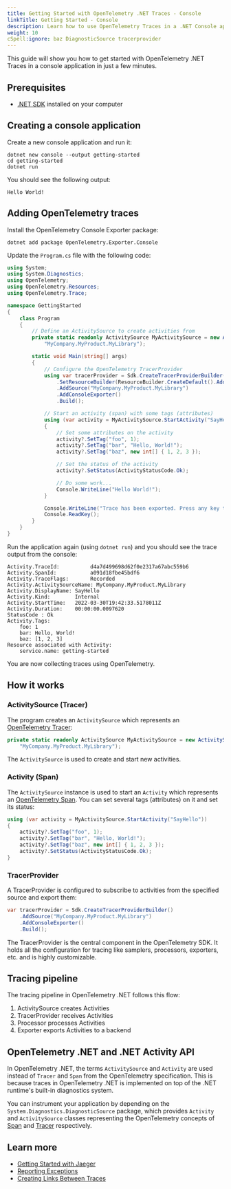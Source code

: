 ```yaml
---
title: Getting Started with OpenTelemetry .NET Traces - Console
linkTitle: Getting Started - Console
description: Learn how to use OpenTelemetry Traces in a .NET Console application
weight: 10
cSpell:ignore: baz DiagnosticSource tracerprovider
---
```


This guide will show you how to get started with OpenTelemetry .NET Traces in a
console application in just a few minutes.

## Prerequisites

- [.NET SDK](https://dotnet.microsoft.com/download) installed on your computer

## Creating a console application

Create a new console application and run it:

```shell
dotnet new console --output getting-started
cd getting-started
dotnet run
```

You should see the following output:

```text
Hello World!
```

## Adding OpenTelemetry traces

Install the OpenTelemetry Console Exporter package:

```shell
dotnet add package OpenTelemetry.Exporter.Console
```

Update the `Program.cs` file with the following code:

```csharp
using System;
using System.Diagnostics;
using OpenTelemetry;
using OpenTelemetry.Resources;
using OpenTelemetry.Trace;

namespace GettingStarted
{
    class Program
    {
        // Define an ActivitySource to create activities from
        private static readonly ActivitySource MyActivitySource = new ActivitySource(
            "MyCompany.MyProduct.MyLibrary");

        static void Main(string[] args)
        {
            // Configure the OpenTelemetry TracerProvider
            using var tracerProvider = Sdk.CreateTracerProviderBuilder()
                .SetResourceBuilder(ResourceBuilder.CreateDefault().AddService("getting-started"))
                .AddSource("MyCompany.MyProduct.MyLibrary")
                .AddConsoleExporter()
                .Build();

            // Start an activity (span) with some tags (attributes)
            using (var activity = MyActivitySource.StartActivity("SayHello"))
            {
                // Set some attributes on the activity
                activity?.SetTag("foo", 1);
                activity?.SetTag("bar", "Hello, World!");
                activity?.SetTag("baz", new int[] { 1, 2, 3 });

                // Set the status of the activity
                activity?.SetStatus(ActivityStatusCode.Ok);

                // Do some work...
                Console.WriteLine("Hello World!");
            }

            Console.WriteLine("Trace has been exported. Press any key to exit.");
            Console.ReadKey();
        }
    }
}
```

Run the application again (using `dotnet run`) and you should see the trace
output from the console:

```text
Activity.TraceId:          d4a7d499698d62f0e2317a67abc559b6
Activity.SpanId:           a091d18fbe45bdf6
Activity.TraceFlags:       Recorded
Activity.ActivitySourceName: MyCompany.MyProduct.MyLibrary
Activity.DisplayName: SayHello
Activity.Kind:        Internal
Activity.StartTime:   2022-03-30T19:42:33.5178011Z
Activity.Duration:    00:00:00.0097620
StatusCode : Ok
Activity.Tags:
    foo: 1
    bar: Hello, World!
    baz: [1, 2, 3]
Resource associated with Activity:
    service.name: getting-started
```

You are now collecting traces using OpenTelemetry.

## How it works

### ActivitySource (Tracer)

The program creates an `ActivitySource` which represents an
[OpenTelemetry Tracer](/docs/specs/otel/trace/api/#tracer):

```csharp
private static readonly ActivitySource MyActivitySource = new ActivitySource(
    "MyCompany.MyProduct.MyLibrary");
```

The `ActivitySource` is used to create and start new activities.

### Activity (Span)

The `ActivitySource` instance is used to start an `Activity` which represents an
[OpenTelemetry Span](/docs/specs/otel/trace/api/#span). You can set several tags
(attributes) on it and set its status:

```csharp
using (var activity = MyActivitySource.StartActivity("SayHello"))
{
    activity?.SetTag("foo", 1);
    activity?.SetTag("bar", "Hello, World!");
    activity?.SetTag("baz", new int[] { 1, 2, 3 });
    activity?.SetStatus(ActivityStatusCode.Ok);
}
```

### TracerProvider

A TracerProvider is configured to subscribe to activities from the specified
source and export them:

```csharp
var tracerProvider = Sdk.CreateTracerProviderBuilder()
    .AddSource("MyCompany.MyProduct.MyLibrary")
    .AddConsoleExporter()
    .Build();
```

The TracerProvider is the central component in the OpenTelemetry SDK. It holds
all the configuration for tracing like samplers, processors, exporters, etc. and
is highly customizable.

## Tracing pipeline

The tracing pipeline in OpenTelemetry .NET follows this flow:

1. ActivitySource creates Activities
2. TracerProvider receives Activities
3. Processor processes Activities
4. Exporter exports Activities to a backend

## OpenTelemetry .NET and .NET Activity API

In OpenTelemetry .NET, the terms `ActivitySource` and `Activity` are used
instead of `Tracer` and `Span` from the OpenTelemetry specification. This is
because traces in OpenTelemetry .NET is implemented on top of the .NET runtime's
built-in diagnostics system.

You can instrument your application by depending on the
`System.Diagnostics.DiagnosticSource` package, which provides `Activity` and
`ActivitySource` classes representing the OpenTelemetry concepts of
[Span](/docs/specs/otel/trace/api/#span) and
[Tracer](/docs/specs/otel/trace/api/#tracer) respectively.

## Learn more

- [Getting Started with Jaeger](/docs/languages/dotnet/traces/jaeger/)
- [Reporting Exceptions](/docs/languages/dotnet/traces/reporting-exceptions/)
- [Creating Links Between Traces](/docs/languages/dotnet/traces/links-creation/)
